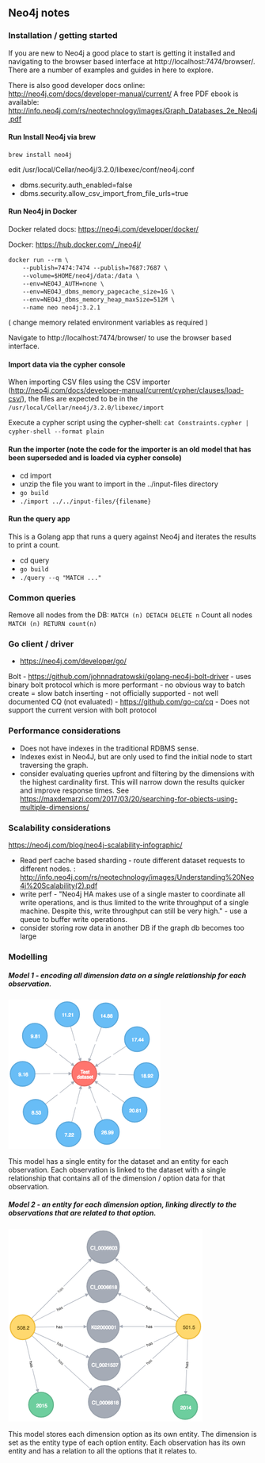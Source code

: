 
## Neo4j notes

### Installation / getting started

If you are new to Neo4j a good place to start is getting it installed and navigating to the browser based interface at http://localhost:7474/browser/.
There are a number of examples and guides in here to explore.

There is also good developer docs online: http://neo4j.com/docs/developer-manual/current/
A free PDF ebook is available: http://info.neo4j.com/rs/neotechnology/images/Graph_Databases_2e_Neo4j.pdf

#### Run Install Neo4j via brew

```
brew install neo4j
```

edit /usr/local/Cellar/neo4j/3.2.0/libexec/conf/neo4j.conf
 - dbms.security.auth_enabled=false
 - dbms.security.allow_csv_import_from_file_urls=true

#### Run Neo4j in Docker
Docker related docs: https://neo4j.com/developer/docker/

Docker: https://hub.docker.com/_/neo4j/

```
docker run --rm \
    --publish=7474:7474 --publish=7687:7687 \
    --volume=$HOME/neo4j/data:/data \
    --env=NEO4J_AUTH=none \
    --env=NEO4J_dbms_memory_pagecache_size=1G \
    --env=NEO4J_dbms_memory_heap_maxSize=512M \
    --name neo neo4j:3.2.1
```
( change memory related environment variables as required )

Navigate to http://localhost:7474/browser/ to use the browser based interface.

#### Import data via the cypher console

When importing CSV files using the CSV importer (http://neo4j.com/docs/developer-manual/current/cypher/clauses/load-csv/), the files are expected to be in the `/usr/local/Cellar/neo4j/3.2.0/libexec/import`

Execute a cypher script using the cypher-shell: `cat Constraints.cypher | cypher-shell --format plain`

#### Run the importer (note the code for the importer is an old model that has been superseded and is loaded via cypher console)

- cd import
- unzip the file you want to import in the ../input-files directory
- `go build`
- `./import ../../input-files/{filename}`

#### Run the query app

This is a Golang app that runs a query against Neo4j and iterates the results to print a count.
- cd query
- `go build`
- `./query --q "MATCH ..."`

### Common queries

Remove all nodes from the DB: `MATCH (n) DETACH DELETE n`
Count all nodes `MATCH (n) RETURN count(n)`

### Go client / driver
 - https://neo4j.com/developer/go/

Bolt - https://github.com/johnnadratowski/golang-neo4j-bolt-driver
    - uses binary bolt protocol which is more performant
    - no obvious way to batch create = slow batch inserting
    - not officially supported
    - not well documented
CQ (not evaluated) - https://github.com/go-cq/cq
    - Does not support the current version with bolt protocol

### Performance considerations
 - Does not have indexes in the traditional RDBMS sense.
 - Indexes exist in Neo4J, but are only used to find the initial node to start traversing the graph.
 - consider evaluating queries upfront and filtering by the dimensions with the highest cardinality first. 
   This will narrow down the results quicker and improve response times. 
   See https://maxdemarzi.com/2017/03/20/searching-for-objects-using-multiple-dimensions/
 
### Scalability considerations
https://neo4j.com/blog/neo4j-scalability-infographic/
 - Read perf cache based sharding - route different dataset requests to different nodes. : http://info.neo4j.com/rs/neotechnology/images/Understanding%20Neo4j%20Scalability(2).pdf
 - write perf - "Neo4j HA makes use of a single master to coordinate all write operations, and is thus limited to the write throughput of a single machine. Despite this, write throughput can still be very high." - use a queue to buffer write operations.
 - consider storing row data in another DB if the graph db becomes too large

### Modelling

##### Model 1 - encoding all dimension data on a single relationship for each observation.

![alt Model1](Model1.png)

This model has a single entity for the dataset and an entity for each observation. Each observation is linked to the dataset with a single relationship that contains all of the dimension / option data for that observation.

##### Model 2 - an entity for each dimension option, linking directly to the observations that are related to that option.

![alt Model2](Model2.png)

This model stores each dimension option as its own entity. The dimension is set as the entity type of each option entity. Each observation has its own entity and has a relation to all the options that it relates to.

